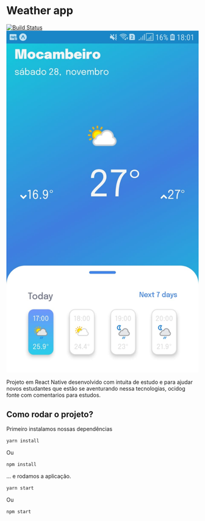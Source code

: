 # Weather app
[![Build Status](https://travis-ci.org/joemccann/dillinger.svg?branch=master)](https://travis-ci.org/joemccann/dillinger)
![](https://github.com/imatheus-lucas/weather-app/blob/main/assets/weather.jpeg?raw=true&)

Projeto em React Native desenvolvido com intuita de estudo e para ajudar novos estudantes que estão se aventurando nessa tecnologias, ocidog fonte com comentarios para estudos.

## Como rodar o projeto?

Primeiro instalamos nossas dependências
```bash
yarn install
```
Ou
```bash
npm install
```
... e rodamos a aplicação.
```bash
yarn start
```
Ou 
```bash
npm start
```
